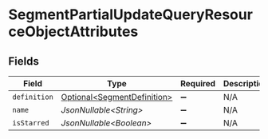 # SegmentPartialUpdateQueryResourceObjectAttributes


## Fields

| Field                                                                        | Type                                                                         | Required                                                                     | Description                                                                  |
| ---------------------------------------------------------------------------- | ---------------------------------------------------------------------------- | ---------------------------------------------------------------------------- | ---------------------------------------------------------------------------- |
| `definition`                                                                 | [Optional\<SegmentDefinition>](../../models/components/SegmentDefinition.md) | :heavy_minus_sign:                                                           | N/A                                                                          |
| `name`                                                                       | *JsonNullable\<String>*                                                      | :heavy_minus_sign:                                                           | N/A                                                                          |
| `isStarred`                                                                  | *JsonNullable\<Boolean>*                                                     | :heavy_minus_sign:                                                           | N/A                                                                          |